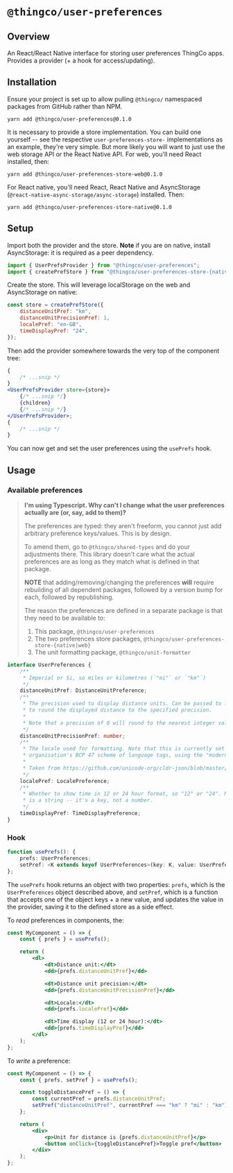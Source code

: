 # `@thingco/user-preferences`

## Overview

An React/React Native interface for storing user preferences ThingCo apps. Provides a provider (+ a hook for access/updating).

## Installation

Ensure your project is set up to allow pulling `@thingco/` namespaced packages from GitHub rather than NPM.

```
yarn add @thingco/user-preferences@0.1.0
```

It is necessary to provide a store implementation. You can build one yourself -- see the respective `user-preferences-store-` implementations as an example, they're very simple. But more likely
you will want to just use the web storage API or the React Native API. For web, you'll need React installed, then:

```
yarn add @thingco/user-preferences-store-web@0.1.0
```

For React native, you'll need React, React Native and AsyncStorage (`@react-native-async-storage/async-storage`) installed. Then:

```
yarn add @thingco/user-preferences-store-native@0.1.0
```

## Setup

Import both the provider and the store. **Note** if you are on native, install AsyncStorage: it is required as a peer dependency.

```javascript
import { UserPrefsProvider } from "@thingco/user-preferences";
import { createPrefStore } from "@thingco/user-preferences-store-{native|web}";
```

Create the store. This will leverage localStorage on the web and AsyncStorage on native:

```javascript
const store = createPrefStore({
	distanceUnitPref: "km",
	distanceUnitPrecisionPref: 1,
	localePref: "en-GB",
	timeDisplayPref: "24",
});
```

Then add the provider somewhere towards the very top of the component tree:

```jsx
{
	/* ...snip */
}
<UserPrefsProvider store={store}>
	{/* ...snip */}
	{children}
	{/* ...snip */}
</UserPrefsProvider>;
{
	/* ...snip */
}
```

You can now get and set the user preferences using the `usePrefs` hook.

## Usage

### Available preferences

> **I'm using Typescript. Why can't I change what the user preferences actually are (or, say, add to them)‽**
>
> The preferences are typed: they aren't freeform, you cannot just add arbitrary preference keys/values. This is by design.
>
> To amend them, go to `@thingco/shared-types` and do your adjustments there. This library doesn't care what the actual preferences are as long as they match what is defined in that package.
>
> **NOTE** that adding/removing/changing the preferences **will** require rebuilding of all dependent packages,
> followed by a version bump for each, followed by republishing.
>
> The reason the preferences are defined in a separate package is that they need to be available to:
>
> 1. This package, `@thingco/user-preferences`
> 2. The two preferences store packages, `@thingco/user-preferences-store-{native|web}`
> 3. The unit formatting package, `@thingco/unit-formatter`

```typescript
interface UserPreferences {
	/**
	 * Imperial or Si, so miles or kilometres (`"mi"` or `"km"`)
	 */
	distanceUnitPref: DistanceUnitPreference;
	/**
	 * The precision used to display distance units. Can be passed to formatting functions
	 * to round the displayed distance to the specified precision.
	 *
	 * Note that a precision of 0 will round to the nearest integer value.
	 */
	distanceUnitPrecisionPref: number;
	/**
	 * The locale used for formatting. Note that this is currently set as the Unicode
	 * organisation's BCP 47 scheme of language tags, using the "modern" set.
	 *
	 * Taken from https://github.com/unicode-org/cldr-json/blob/master/cldr-json/cldr-core/availableLocales.json
	 */
	localePref: LocalePreference;
	/**
	 * Whether to show time in 12 or 24 hour format, so "12" or "24". Note that this
	 * is a string -- it's a key, not a number.
	 */
	timeDisplayPref: TimeDisplayPreference;
}
```

### Hook

```typescript
function usePrefs(): {
	prefs: UserPreferences;
	setPref: <K extends keyof UserPreferences>(key: K, value: UserPreferences[K]) => void;
};
```

The `usePrefs` hook returns an object with two properties: `prefs`, which is the `UserPreferences` object described above, and `setPref`, which is a function that accepts one of the object keys + a new value, and updates the value in the provider, saving it to the defined store as a side effect.

To _read_ preferences in components, the:

```jsx
const MyComponent = () => {
	const { prefs } = usePrefs();

	return (
		<dl>
			<dt>Distance unit:</dt>
			<dd>{prefs.distanceUnitPref}</dd>

			<dt>Distance unit precision:</dt>
			<dd>{prefs.distanceUnitPrecisionPref}</dd>

			<dt>Locale:</dt>
			<dd>{prefs.localePref}</dd>

			<dt>Time display (12 or 24 hour):</dt>
			<dd>{prefs.timeDisplayPref}</dd>
		</dl>
	);
};
```

To _write_ a preference:

```jsx
const MyComponent = () => {
	const { prefs, setPref } = usePrefs();

	const toggleDistancePref = () => {
		const currentPref = prefs.distanceUnitPref;
		setPref("distanceUnitPref", currentPref === "km" ? "mi" : "km");
	};

	return (
		<div>
			<p>Unit for distance is {prefs.distanceUnitPref}</p>
			<button onClick={toggleDistancePref}>Toggle pref</button>
		</div>
	);
};
```
